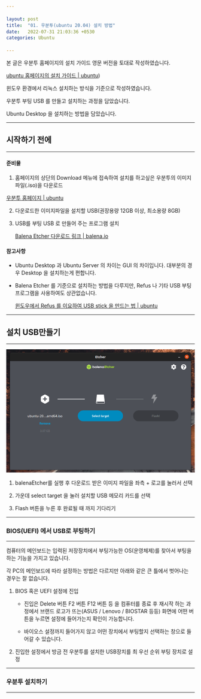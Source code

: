 ```yaml
---

layout: post
title:  "01. 우분투(ubuntu 20.04) 설치 방법"
date:   2022-07-31 21:03:36 +0530
categories: Ubuntu

---
```


본 글은 우분투 홈페이지의 설치 가이드 영문 버전을 토대로 작성하였습니다.

[ubuntu 홈페이지의 설치 가이드 | ubuntu](https://ubuntu.com/tutorials/create-a-usb-stick-on-windows#1-overview))    

윈도우 환경에서 리눅스 설치하는 방식을 기준으로 작성하였습니다.

우분투 부팅 USB 를 만들고 설치하는 과정을 담았습니다.

Ubuntu Desktop 을 설치하는 방법을 담았습니다.

---

## 시작하기 전에

---

#### 준비물

1.  홈페이지의 상단의 Download 메뉴에 접속하여 설치를 하고싶은 우분투의 이미지파일(.iso)을 다운로드
   
   [우분투 홈페이지 | ubuntu](https://ubuntu.com/)
   
   

2. 다운로드한 이미지파일을 설치할 USB(권장용량 12GB 이상, 최소용량 8GB) 

3. USB를 부팅 USB 로 만들어 주는 프로그램 설치
   
   [Balena Etcher 다운로드 링크 | balena.io](https://www.balena.io/etcher/ )
   
   

#### 참고사항

- Ubuntu Desktop 과 Ubuntu Server 의 차이는 GUI 의 차이입니다. 대부분의 경우 Desktop 을 설치하는게 편합니다.

- Balena Etcher 를 기준으로 설치하는 방법을 다루지만,  Refus 나 기타 USB 부팅 프로그램을 사용하여도 상관없습니다.
  
  [윈도우에서 Refus 를 이요하여 USB stick 을 만드는 법 | ubuntu](https://ubuntu.com/tutorials/create-a-usb-stick-on-windows#3-usb-selection)



---

## 설치 USB만들기

---


<div>
<img src="https://github.com/leoppark94/leoppark94.github.io/blob/master/_posts/Images/BalenaEtcher.png?raw=true">
</div>

1) balenaEtcher를 실행 후 다운로드 받은 이미지 파일을 좌측 + 로고를 눌러서 선택

2) 가운데 select target 을 눌러 설치할 USB 메모리 카드를 선택

3) Flash 버튼을 누른 후 완료될 때 까지 기다리기



---

### BIOS(UEFI) 에서 USB로 부팅하기

---

컴퓨터의 메인보드는 입력된 저장장치에서 부팅가능한 OS(운영체제)를 찾아서 부팅을 하는 기능을 가지고 있습니다.

 각 PC의 메인보드에 따라 설정하는 방법은 다르지만 아래와 같은 큰 틀에서 벗어나는 경우는 잘 없습니다.

1. BIOS 혹은 UEFI 설정에 진입
   
   - 진입은 Delete 버튼 F2 버튼 F12 버튼 등 을 컴퓨터를 종료 후 재시작 하는 과정에서 브랜드 로고가 뜨는(ASUS / Lenovo / BIOSTAR 등등) 화면에 어떤 버튼을 누르면 설정에 들어가는지 확인이 가능합니다.
   
   - 바이오스 설정까지 들어가지 않고 어떤 장치에서 부팅할지 선택하는 창으로 들어갈 수 있습니다.
     
     

2. 진입한 설정에서 방금 전 우분투를 설치한 USB장치를 최 우선 순위 부팅 장치로 설정





---

### 우분투 설치하기

---












